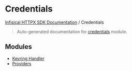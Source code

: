 # Credentials

[Infisical HTTPX SDK Documentation](../README.md#infisical-httpx-sdk-documentation) / Credentials

> Auto-generated documentation for [credentials](../../src/infisical/credentials/__init__.py) module.

## Modules

- [Keyring Handler](./keyring_handler.md)
- [Providers](./providers.md)
